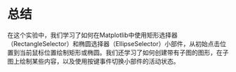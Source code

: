 # 总结

在这个实验中，我们学习了如何在Matplotlib中使用矩形选择器（RectangleSelector）和椭圆选择器（EllipseSelector）小部件，从初始点击位置到当前鼠标位置绘制矩形或椭圆。我们还学习了如何创建带有子图的图形，在子图上绘制某些内容，以及使用按键事件切换小部件的活动状态。
